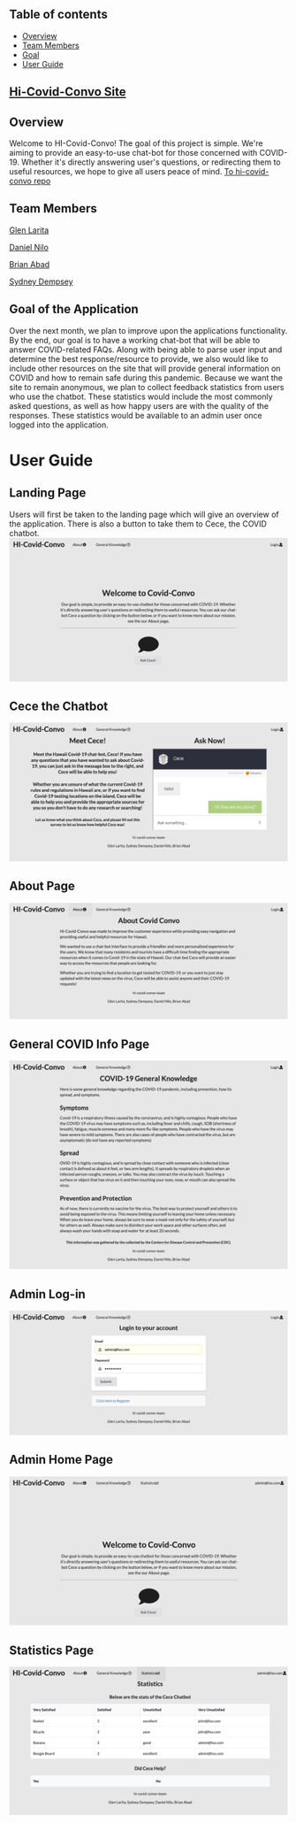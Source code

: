 ## Table of contents

* [Overview](#overview)
* [Team Members](#team-members)
* [Goal](#final-outcome-of-the-application)
* [User Guide](#user-guide)

## [Hi-Covid-Convo Site](http://167.99.174.175/)

## Overview
Welcome to HI-Covid-Convo! The goal of this project is simple. We're aiming to provide an easy-to-use chat-bot for those concerned with COVID-19. Whether it's directly answering user's questions, or redirecting them to useful resources, we hope to give all users peace of mind.
[To hi-covid-convo repo](https://github.com/hi-covid-convo/hi-covid-convo)

## Team Members
[Glen Larita](https://glarita.github.io/)

[Daniel Nilo](https://duhkneelow.github.io/)

[Brian Abad](https://ba-bbage.github.io/)

[Sydney Dempsey](https://sydempsey.github.io/)

## Goal of the Application
Over the next month, we plan to improve upon the applications functionality. By the end, our goal is to have a working chat-bot that will be able to answer COVID-related FAQs. Along with being able to parse user input and determine the best response/resource to provide, we also would like to include other resources on the site that will provide general information on COVID and how to remain safe during this pandemic. Because we want the site to remain anonymous, we plan to collect feedback statistics from users who use the chatbot. These statistics would include the most commonly asked questions, as well as how happy users are with the quality of the responses. These statistics would be available to an admin user once logged into the application.

# User Guide

## Landing Page
Users will first be taken to the landing page which will give an overview of the application. There is also a button to take them to Cece, the COVID chatbot.
<img src = "./images/milestone1/landing.png">

## Cece the Chatbot
<img src = "./images/milestone1/cece.png">

## About Page
<img src = "./images/milestone1/about.png">

## General COVID Info Page
<img src = "./images/milestone1/gen.png">

## Admin Log-in
<img src = "./images/milestone1/admin_log.png">

## Admin Home Page
<img src = "./images/milestone1/admin_home.png">

## Statistics Page
<img src = "./images/milestone1/stats.png">




